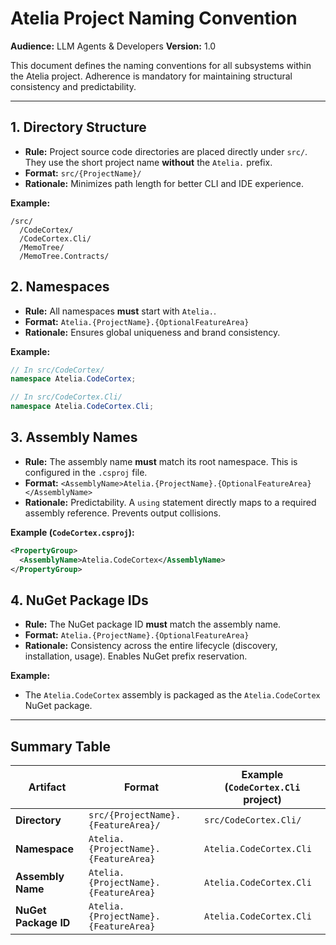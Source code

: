 # Atelia Project Naming Convention

**Audience:** LLM Agents & Developers
**Version:** 1.0

This document defines the naming conventions for all subsystems within the Atelia project. Adherence is mandatory for maintaining structural consistency and predictability.

---

## 1. Directory Structure

- **Rule:** Project source code directories are placed directly under `src/`. They use the short project name **without** the `Atelia.` prefix.
- **Format:** `src/{ProjectName}/`
- **Rationale:** Minimizes path length for better CLI and IDE experience.

**Example:**
```
/src/
  /CodeCortex/
  /CodeCortex.Cli/
  /MemoTree/
  /MemoTree.Contracts/
```

## 2. Namespaces

- **Rule:** All namespaces **must** start with `Atelia.`.
- **Format:** `Atelia.{ProjectName}.{OptionalFeatureArea}`
- **Rationale:** Ensures global uniqueness and brand consistency.

**Example:**
```csharp
// In src/CodeCortex/
namespace Atelia.CodeCortex;

// In src/CodeCortex.Cli/
namespace Atelia.CodeCortex.Cli;
```

## 3. Assembly Names

- **Rule:** The assembly name **must** match its root namespace. This is configured in the `.csproj` file.
- **Format:** `<AssemblyName>Atelia.{ProjectName}.{OptionalFeatureArea}</AssemblyName>`
- **Rationale:** Predictability. A `using` statement directly maps to a required assembly reference. Prevents output collisions.

**Example (`CodeCortex.csproj`):**
```xml
<PropertyGroup>
  <AssemblyName>Atelia.CodeCortex</AssemblyName>
</PropertyGroup>
```

## 4. NuGet Package IDs

- **Rule:** The NuGet package ID **must** match the assembly name.
- **Format:** `Atelia.{ProjectName}.{OptionalFeatureArea}`
- **Rationale:** Consistency across the entire lifecycle (discovery, installation, usage). Enables NuGet prefix reservation.

**Example:**
- The `Atelia.CodeCortex` assembly is packaged as the `Atelia.CodeCortex` NuGet package.

---

## Summary Table

| Artifact             | Format                                     | Example (`CodeCortex.Cli` project)      |
|----------------------|--------------------------------------------|-----------------------------------------|
| **Directory**        | `src/{ProjectName}.{FeatureArea}/`         | `src/CodeCortex.Cli/`                   |
| **Namespace**        | `Atelia.{ProjectName}.{FeatureArea}`       | `Atelia.CodeCortex.Cli`                 |
| **Assembly Name**    | `Atelia.{ProjectName}.{FeatureArea}`       | `Atelia.CodeCortex.Cli`                 |
| **NuGet Package ID** | `Atelia.{ProjectName}.{FeatureArea}`       | `Atelia.CodeCortex.Cli`                 |
